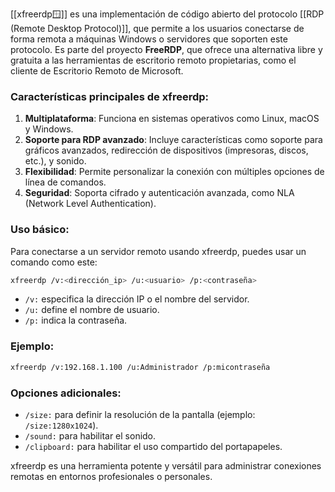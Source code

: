 [[xfreerdp🪟]] es una implementación de código abierto del protocolo [[RDP (Remote Desktop Protocol)]], que permite a los usuarios conectarse de forma remota a máquinas Windows o servidores que soporten este protocolo. Es parte del proyecto **FreeRDP**, que ofrece una alternativa libre y gratuita a las herramientas de escritorio remoto propietarias, como el cliente de Escritorio Remoto de Microsoft.

### Características principales de xfreerdp:
1. **Multiplataforma**: Funciona en sistemas operativos como Linux, macOS y Windows.
2. **Soporte para RDP avanzado**: Incluye características como soporte para gráficos avanzados, redirección de dispositivos (impresoras, discos, etc.), y sonido.
3. **Flexibilidad**: Permite personalizar la conexión con múltiples opciones de línea de comandos.
4. **Seguridad**: Soporta cifrado y autenticación avanzada, como NLA (Network Level Authentication).

### Uso básico:
Para conectarse a un servidor remoto usando xfreerdp, puedes usar un comando como este:

```bash
xfreerdp /v:<dirección_ip> /u:<usuario> /p:<contraseña>
```

- `/v:` especifica la dirección IP o el nombre del servidor.
- `/u:` define el nombre de usuario.
- `/p:` indica la contraseña.

### Ejemplo:
```bash
xfreerdp /v:192.168.1.100 /u:Administrador /p:micontraseña
```

### Opciones adicionales:
- `/size:` para definir la resolución de la pantalla (ejemplo: `/size:1280x1024`).
- `/sound:` para habilitar el sonido.
- `/clipboard:` para habilitar el uso compartido del portapapeles.

xfreerdp es una herramienta potente y versátil para administrar conexiones remotas en entornos profesionales o personales.